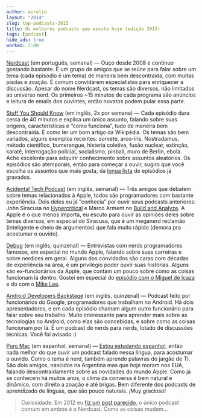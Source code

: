 ```yaml
---
author: aurelio
layout: "2014"
slug: top-podcasts-2015
title: Os melhores podcasts que escuto hoje (edição 2015)
tags: [podcast]
hide_ads: true
worked: 3:00
---
```


[Nerdcast](http://jovemnerd.com.br/categoria/nerdcast/) (em português, semanal) —
Ouço desde 2008 e continuo gostando bastante. É um grupo de amigos que se reúne para falar sobre um tema (cada episódio é um tema) de maneira bem descontraída, com muitas piadas e zoação. É comum convidarem especialistas para enriquecer a discussão. Apesar do nome Nerdcast, os temas são diversos, não limitados ao universo nerd. Os primeiros ~15 minutos de cada programa são anúncios e leitura de emails dos ouvintes, então novatos podem pular essa parte.

[Stuff You Should Know](http://www.stuffyoushouldknow.com/podcasts/) (em inglês, 2x por semana) —
Cada episódio dura cerca de 40 minutos e explica um único assunto, falando sobre suas origens, características e “como funciona”, tudo de maneira bem descontraída. É como ler um bom artigo da Wikipédia. Os temas são bem variados, alguns exemplos recentes: sorvete, arco-íris, Nostradamus, método científico, bumerangue, histeria coletiva, fusão nuclear, extinção, karatê, interrogação policial, socialismo, pinball, muro de Berlin, ebola. Acho excelente para adquirir conhecimento sobre assuntos aleatórios. Os episódios são atemporais, então para começar a ouvir, sugiro que você escolha os assuntos que mais gosta, da [longa lista](http://www.stuffyoushouldknow.com/podcasts/archive/) de episódios já gravados.

[Acidental Tech Podcast](http://atp.fm) (em inglês, semanal) —
Três amigos que debatem sobre temas relacionados à Apple, todos são programadores com bastante experiência. Dois deles eu já “conhecia” por ouvir seus podcasts anteriores: John Siracusa no [Hypercritical](http://5by5.tv/hypercritical) e Marco Arment no [Build and Analyze](http://5by5.tv/buildanalyze/). A Apple é o que menos importa, eu escuto para ouvir as opiniões deles sobre temas diversos, em especial do Siracusa, que é um meganerd reclamão (inteligente e cheio de argumentos) que fala muito rápido (demora pra acostumar o ouvido).

[Debug](http://www.imore.com/debug) (em inglês, quinzenal) —
Entrevistas com nerds programadores famosos, em especial no mundo Apple, falando sobre suas carreiras e sobre nerdices em geral. Alguns dos convidados são caras com décadas de experiência na área, é um privilégio poder ouvir suas histórias. Alguns são ex-funcionários da Apple, que contam um pouco sobre como as coisas funcionam lá dentro. Gostei em especial do [episódio com o Miguel de Icaza](http://www.imore.com/debug-31-miguel-de-icaza-mono) e do com o [Mike Lee](http://www.imore.com/debug-13-mike-lee-and-lemur-chemistry).

[Android Developers Backstage](http://androidbackstage.blogspot.com.br/) (em inglês, quinzenal) —
Podcast feito por funcionários do Google, programadores que trabalham no Android. Há dois apresentadores, e em cada episódio chamam algum outro funcionário para falar sobre seu trabalho. Muito interessante para aprender mais sobre as tecnologias no Android, como elas são concebidas, e sobre como as coisas funcionam por lá. É um podcast de nerds para nerds, lotado de discussões técnicas. Você foi avisado :)

[Puro Mac](http://www.puromac.com/) (em espanhol, semanal) —
[Estou estudando espanhol](https://twitter.com/oreio/status/568404393206390784), então nada melhor do que ouvir um podcast falado nessa língua, para acostumar o ouvido. Como o tema é nerd, também aprendo palavras do jargão de TI. São dois amigos, nascidos na Argentina mas que hoje moram nos EUA, falando descontraidamente sobre as novidades do mundo Apple. Como já se conhecem há muitos anos, o clima da conversa é bem natural e dinâmico, com direito a zoação e até brigas. Bem diferente dos podcasts de aprendizado de línguas, que são pouco naturais. ¡Muy gracioso!

> Curiosidade: Em 2012 eu [fiz um post parecido](http://aurelio.net/blog/2012/12/12/os-5-melhores-podcasts-que-escuto-hoje/), o único podcast comum em ambos é o Nerdcast. Como as coisas mudam...
